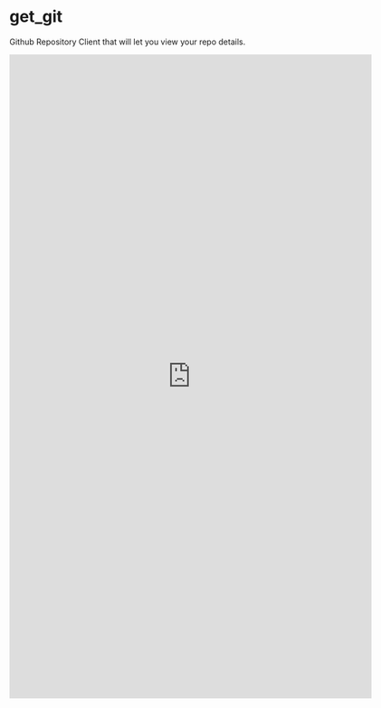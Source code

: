 # get_git
Github Repository Client that will let you view your repo details.

<iframe src='https://gfycat.com/ifr/GeneralColossalAsiaticmouflon' frameborder='0' scrolling='no' allowfullscreen width='640' height='1138'></iframe>
